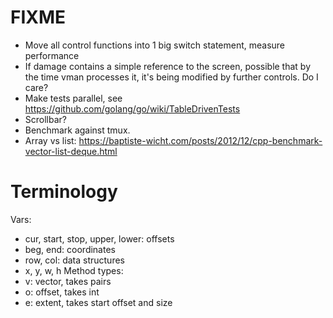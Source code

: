 FIXME
=====
- Move all control functions into 1 big switch statement, measure performance
- If damage contains a simple reference to the screen, possible that by
  the time vman processes it, it's being modified by further controls.
  Do I care?
- Make tests parallel, see https://github.com/golang/go/wiki/TableDrivenTests
- Scrollbar?
- Benchmark against tmux.
- Array vs list: https://baptiste-wicht.com/posts/2012/12/cpp-benchmark-vector-list-deque.html

Terminology
===========
Vars:
- cur, start, stop, upper, lower: offsets
- beg, end: coordinates
- row, col: data structures
- x, y, w, h
Method types:
- v: vector, takes pairs
- o: offset, takes int
- e: extent, takes start offset and size
